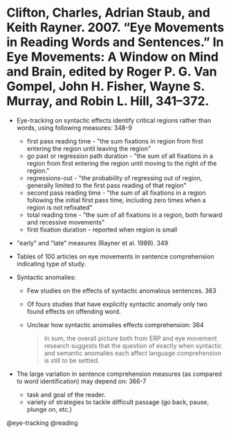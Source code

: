 # Clifton, Charles, Adrian Staub, and Keith Rayner. 2007. “Eye Movements in Reading Words and Sentences.” In Eye Movements: A Window on Mind and Brain, edited by Roger P. G. Van Gompel, John H. Fisher, Wayne S. Murray, and Robin L. Hill, 341–372.

- Eye-tracking on syntactic effects identify critical regions rather than words, using following measures: 348-9
    - first pass reading time - "the sum fixations in region from first entering the region until leaving the region"
    - go past or regression path duration - "the sum of all fixations in a region from first entering the region until moving to the right of the region."
    - regressions-out - "the probability of regressing out of region, generally limited to the first pass reading of that region"
    - second pass reading time - "the sum of all fixations in a region following the initial first pass time, including zero times when a region is not refixated"
    - total reading time - "the sum of all fixations in a region, both forward and recessive movements"
    - first fixation duration - reported when region is small

- "early" and "late" measures (Rayner et al. 1989). 349

- Tables of 100 articles on eye movements in sentence comprehension indicating type of study.

- Syntactic anomalies:
    - Few studies on the effects of syntactic anomalous sentences. 363 
    - Of fours studies that have explicitly syntactic anomaly only two found effects on offending word.
    - Unclear how syntactic anomalies effects comprehension: 364

        > In sum, the overall picture both from ERP and eye movement research suggests that the question of exactly when syntactic and semantic anomalies each affect language comprehension is still to be settled. 

- The large variation in sentence comprehension measures (as compared to word identification) may depend on: 366-7
    - task and goal of the reader.
    - variety of strategies to tackle difficult passage (go back, pause, plunge on, etc.) 

@eye-tracking
@reading
